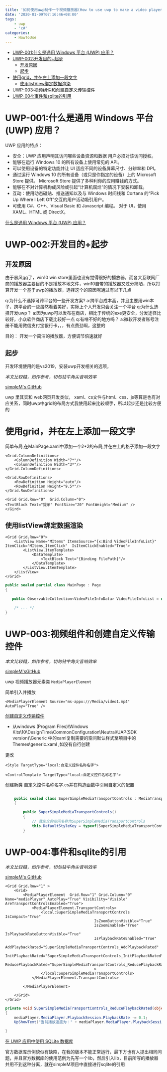 ```yaml
---
title: '如何使用uwp制作一个视频播放器(How to use uwp to make a video player)'
date: '2020-01-09T07:16:46+08:00'
tags:
    - uwp
    - 'c#'
categories:
    - HowToUse
---
```


<!-- TOC -->

- [UWP-001:什么是通用 Windows 平台 (UWP) 应用？](#uwp-001什么是通用-windows-平台-uwp-应用)
- [UWP-002:开发目的+起步](#uwp-002开发目的起步)
  - [开发原因](#开发原因)
  - [起步](#起步)
- [使用grid，并在左上添加一段文字](#使用grid并在左上添加一段文字)
  - [使用listView绑定数据渲染](#使用listview绑定数据渲染)
- [UWP-003:视频组件和创建自定义传输控件](#uwp-003视频组件和创建自定义传输控件)
- [UWP-004:事件和sqlite的引用](#uwp-004事件和sqlite的引用)

<!-- /TOC -->


# UWP-001:什么是通用 Windows 平台 (UWP) 应用？

UWP 应用的特点：
- 安全：UWP 应用声明其访问哪些设备资源和数据 用户必须对该访问授权。
- 能够在运行 Windows 10 的所有设备上使用常见的 API。
- 可以使用设备的特定功能并让 UI 适应不同的设备屏幕尺寸、分辨率和 DPI。
- 通过运行 Windows 10 的所有设备（或只是你指定的设备）上的 Microsoft Store 提供。 Microsoft Store 提供了多种利你的应用赚钱的方式。
- 能够在不对计算机构成风险或引起“计算机腐烂”的情况下安装和卸载。
- 互动：使用动态磁贴、推送通知以及与 Windows 时间线和 Cortana 的“Pick Up Where I Left Off”交互的用户活动吸引用户。
- 可使用 C#、C++、Visual Basic 和 Javascript 编程。 对于 UI，使用 XAML、HTML 或 DirectX。


<!--more-->

[什么是通用 Windows 平台 (UWP) 应用？](https://docs.microsoft.com/zh-cn/windows/uwp/get-started/universal-application-platform-guide)


# UWP-002:开发目的+起步

## 开发原因

由于暴风gg了，win10 win store里面也没有觉得很好的播放器，而各大互联网厂商的播放器主要目的不是播放本地文件，win10自带的播放器又过分简陋，所以打算开发一个基于uwp的播放器，选择这个的原因呢通过有以下几点

q:为什么不选择可跨平台的一些开发方案?
a:跨平台成本高，并且主要用win本子，跨平台的一些虽然看着美好，实际上个人开发只会关注一个平台
q:为什么选择开发uwp？
a:因为uwp可以发布在商店，相比于传统的exe更安全，分发途径比较好，小众软件商店下载比较好一点
q:有啥不好的地方吗？
a:微软开发者账号注册不能用微信支付宝银行卡，，，有点费劲啊，这整的

目的：
开发一个简洁的播放器，方便调节倍速就好

## 起步

开发环境使用的是vs2019，安装uwp开发相关的选项，

<!--more-->


*本文比较糙，如作参考，切勿钻牛角尖音响效率*

[simpleM's GitHub](https://github.com/eatmeatball/SimpleM)


uwp 里其实和 web网页开发类似， xaml、cs文件与html、css、js等算是也有对应关系，同时uwp中grid的布局方式我使用起来比较顺手，所以起步还是比较方便的



# 使用grid，并在左上添加一段文字

简单布局,在MainPage.xaml中添加一个2*2的布局,并在左上的格子添加一段文字

```xaml
<Grid.ColumnDefinitions>
    <ColumnDefinition Width="7*"/>
    <ColumnDefinition Width="3*"/>
</Grid.ColumnDefinitions>

<Grid.RowDefinitions>
    <RowDefinition Height="auto"/>
    <RowDefinition Height="9.5*"/>
</Grid.RowDefinitions>

<Grid Grid.Row="0"  Grid.Column="0">
<TextBlock Text="提示" FontSize="20" FontWeight="Medium" />
</Gird>

```



## 使用listView绑定数据渲染

```xaml
<Grid Grid.Row="0">
    <ListView Name="MItems" ItemsSource="{x:Bind VideoFileInfoList}" ItemClick="MItems_ItemClick"  IsItemClickEnabled="True">
        <ListView.ItemTemplate>
            <DataTemplate>
                <TextBlock Text="{Binding FilePath}"/>
            </DataTemplate>
        </ListView.ItemTemplate>
    </ListView>
</Grid>
```

```cs
public sealed partial class MainPage : Page
{

   public ObservableCollection<VideoFileInfoData> VideoFileInfoList = new ObservableCollection<VideoFileInfoData>();

    /* ... */
}
```

# UWP-003:视频组件和创建自定义传输控件



*本文比较糙，如作参考，切勿钻牛角尖音响效率*

[simpleM'sGitHub](https://github.com/eatmeatball/SimpleM)

uwp 视频播放器元素类 `MediaPlayerElement`


简单引入并播放

```xaml
<MediaPlayerElement Source="ms-appx:///Media/video1.mp4" AutoPlay="True" />
```

<!--more-->

[创建自定义传输控件](https://docs.microsoft.com/zh-cn/windows/uwp/design/controls-and-patterns/custom-transport-controls)



- 从windows (Program Files)\Windows Kits\10\DesignTime\CommonConfiguration\Neutral\UAP\(SDK version)\Generic 中的xaml复制需要的空间默认样式至项目中的Themes\generic.xaml ,如没有自行创建

更改
```
<Style TargetType="local:自定义控件名称名字">

<ControlTemplate TargetType="local:自定义控件名称名字">
```

创建新类
自定义控件名称名字.cs并在构造函数中引用自定义的配置
```cs

    public sealed class SuperSimpleMediaTransportControls : MediaTransportControls
    {

        public SuperSimpleMediaTransportControls()
        {
            // 我定义的空间名称为SuperSimpleMediaTransportControls
            this.DefaultStyleKey = typeof(SuperSimpleMediaTransportControls);
        }
```


# UWP-004:事件和sqlite的引用



 
*本文比较糙，如作参考，切勿钻牛角尖音响效率*

[simpleM's GitHub](https://github.com/eatmeatball/SimpleM)

```xaml
<Grid Grid.Row="1" >
    <Grid>
        <MediaPlayerElement  Grid.Row="1" Grid.Column="0" Name="mediaPlayer" AutoPlay="True" Visibility="Visible" AreTransportControlsEnabled="True">
            <MediaPlayerElement.TransportControls>
                <local:SuperSimpleMediaTransportControls IsCompact="True"
                                        IsZoomButtonVisible="True"
                                        IsZoomEnabled="True"
                                        IsPlaybackRateButtonVisible="True"
                                        IsPlaybackRateEnabled="True"
                                        AddPlaybackRated="SuperSimpleMediaTransportControls_AddPlaybackRated"
                                        InitPlaybackRated="SuperSimpleMediaTransportControls_InitPlaybackRated"
                                        ReducePlaybackRated="SuperSimpleMediaTransportControls_ReducePlaybackRated"
                                        >
                </local:SuperSimpleMediaTransportControls>
            </MediaPlayerElement.TransportControls>

        </MediaPlayerElement>
        
    </Grid>
</Grid>

```

```cs
private void SuperSimpleMediaTransportControls_ReducePlaybackRated(object sender, EventArgs e)
{
    mediaPlayer.MediaPlayer.PlaybackSession.PlaybackRate -= 0.1;
    UpShowText("当前播放速度为：" + mediaPlayer.MediaPlayer.PlaybackSession.PlaybackRate);

}
```



[在 UWP 应用中使用 SQLite 数据库](https://docs.microsoft.com/zh-cn/windows/uwp/data-access/sqlite-databases)

官方数据库示例貌似有缺陷，在我的版本不能正常运行，最下方也有人提出相同问题，并且官方数据库的使用范例为先写一个lib，然后引入lib，目前所写的播放器并用不到这种分离，就在simpleM项目中直接进行sqlite的引用